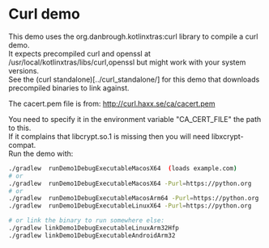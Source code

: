 # Curl demo 

This demo uses the org.danbrough.kotlinxtras:curl library to compile a curl demo.  
It expects precompiled curl and openssl at /usr/local/kotlinxtras/libs/curl,openssl but might
work with your system versions.  
See the (curl standalone)[../curl_standalone/] for this demo that downloads precompiled binaries to link against.

The cacert.pem file is from: http://curl.haxx.se/ca/cacert.pem

You need to specify it in the environment variable "CA_CERT_FILE" the path to this.  
If it complains that libcrypt.so.1 is missing then you will need libxcrypt-compat.  
Run the demo with:  
```bash 
./gradlew  runDemo1DebugExecutableMacosX64  (loads example.com) 
# or 
./gradlew  runDemo1DebugExecutableMacosX64 -Purl=https://python.org
# or 
./gradlew  runDemo1DebugExecutableMacosArm64 -Purl=https://python.org
./gradlew  runDemo1DebugExecutableLinuxX64 -Purl=https://python.org

# or link the binary to run somewhere else:
./gradlew linkDemo1DebugExecutableLinuxArm32Hfp
./gradlew linkDemo1DebugExecutableAndroidArm32

```

